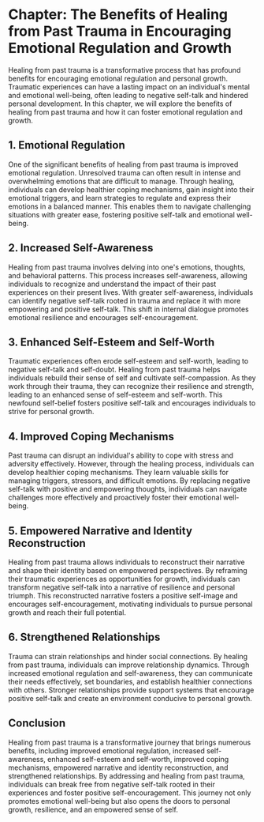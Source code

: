 Chapter: The Benefits of Healing from Past Trauma in Encouraging Emotional Regulation and Growth
================================================================================================

Healing from past trauma is a transformative process that has profound benefits for encouraging emotional regulation and personal growth. Traumatic experiences can have a lasting impact on an individual's mental and emotional well-being, often leading to negative self-talk and hindered personal development. In this chapter, we will explore the benefits of healing from past trauma and how it can foster emotional regulation and growth.

**1. Emotional Regulation**
---------------------------

One of the significant benefits of healing from past trauma is improved emotional regulation. Unresolved trauma can often result in intense and overwhelming emotions that are difficult to manage. Through healing, individuals can develop healthier coping mechanisms, gain insight into their emotional triggers, and learn strategies to regulate and express their emotions in a balanced manner. This enables them to navigate challenging situations with greater ease, fostering positive self-talk and emotional well-being.

**2. Increased Self-Awareness**
-------------------------------

Healing from past trauma involves delving into one's emotions, thoughts, and behavioral patterns. This process increases self-awareness, allowing individuals to recognize and understand the impact of their past experiences on their present lives. With greater self-awareness, individuals can identify negative self-talk rooted in trauma and replace it with more empowering and positive self-talk. This shift in internal dialogue promotes emotional resilience and encourages self-encouragement.

**3. Enhanced Self-Esteem and Self-Worth**
------------------------------------------

Traumatic experiences often erode self-esteem and self-worth, leading to negative self-talk and self-doubt. Healing from past trauma helps individuals rebuild their sense of self and cultivate self-compassion. As they work through their trauma, they can recognize their resilience and strength, leading to an enhanced sense of self-esteem and self-worth. This newfound self-belief fosters positive self-talk and encourages individuals to strive for personal growth.

**4. Improved Coping Mechanisms**
---------------------------------

Past trauma can disrupt an individual's ability to cope with stress and adversity effectively. However, through the healing process, individuals can develop healthier coping mechanisms. They learn valuable skills for managing triggers, stressors, and difficult emotions. By replacing negative self-talk with positive and empowering thoughts, individuals can navigate challenges more effectively and proactively foster their emotional well-being.

**5. Empowered Narrative and Identity Reconstruction**
------------------------------------------------------

Healing from past trauma allows individuals to reconstruct their narrative and shape their identity based on empowered perspectives. By reframing their traumatic experiences as opportunities for growth, individuals can transform negative self-talk into a narrative of resilience and personal triumph. This reconstructed narrative fosters a positive self-image and encourages self-encouragement, motivating individuals to pursue personal growth and reach their full potential.

**6. Strengthened Relationships**
---------------------------------

Trauma can strain relationships and hinder social connections. By healing from past trauma, individuals can improve relationship dynamics. Through increased emotional regulation and self-awareness, they can communicate their needs effectively, set boundaries, and establish healthier connections with others. Stronger relationships provide support systems that encourage positive self-talk and create an environment conducive to personal growth.

**Conclusion**
--------------

Healing from past trauma is a transformative journey that brings numerous benefits, including improved emotional regulation, increased self-awareness, enhanced self-esteem and self-worth, improved coping mechanisms, empowered narrative and identity reconstruction, and strengthened relationships. By addressing and healing from past trauma, individuals can break free from negative self-talk rooted in their experiences and foster positive self-encouragement. This journey not only promotes emotional well-being but also opens the doors to personal growth, resilience, and an empowered sense of self.
